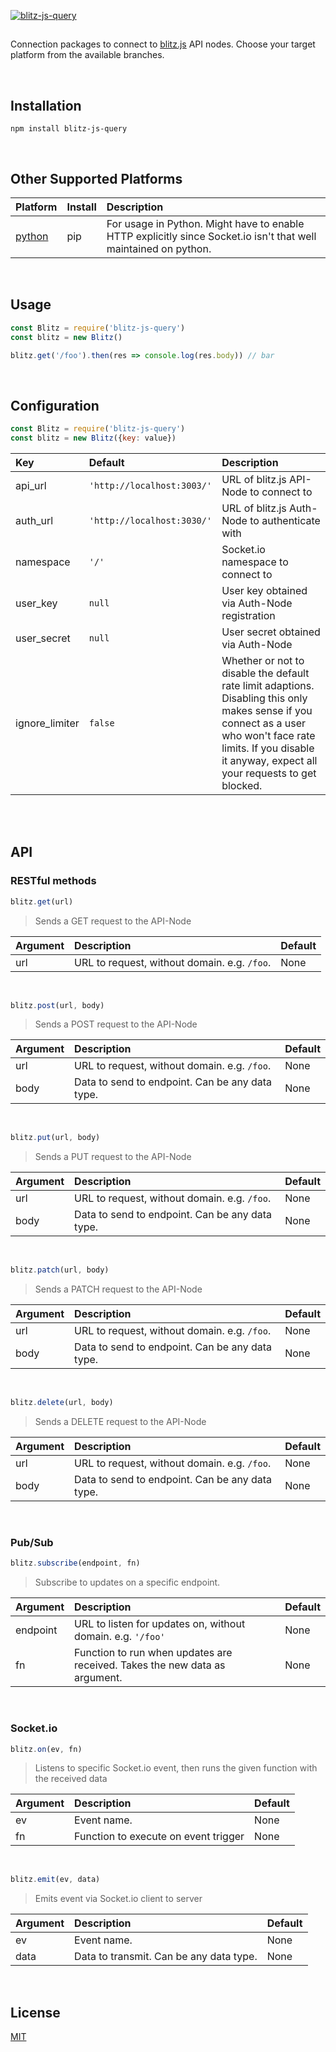 [![blitz-js-query](https://i.imgur.com/3vJgroj.png)](https://github.com/nexus-devs)

##

Connection packages to connect to <a href='https://github.com/nexus-devs/blitz-js-api'>blitz.js</a> API nodes. Choose your target platform from the available branches.

<br>


## Installation
`npm install blitz-js-query`

<br>

## Other Supported Platforms

| Platform           | Install        | Description   |
|:------------- |:------------- |:------------- |
| [python](https://github.com/nexus-devs/blitz-js-query/tree/python) | pip | For usage in Python. Might have to enable HTTP explicitly since Socket.io isn't that well maintained on python.

<br>

## Usage
```js
const Blitz = require('blitz-js-query')
const blitz = new Blitz()

blitz.get('/foo').then(res => console.log(res.body)) // bar
```

<br>

## Configuration
```javascript
const Blitz = require('blitz-js-query')
const blitz = new Blitz({key: value})
```

| Key           | Default         | Description   |
|:------------- |:------------- |:------------- |
| api_url | `'http://localhost:3003/'` | URL of blitz.js API-Node to connect to |
| auth_url | `'http://localhost:3030/'` | URL of blitz.js Auth-Node to authenticate with |
| namespace | `'/'` | Socket.io namespace to connect to |
| user_key | `null` | User key obtained via Auth-Node registration |
| user_secret | `null` | User secret obtained via Auth-Node |
| ignore_limiter | `false` | Whether or not to disable the default rate limit adaptions. Disabling this only makes sense if you connect as a user who won't face rate limits. If you disable it anyway, expect all your requests to get blocked. |

<br>
<br>

## API

### RESTful methods
```js
blitz.get(url)
```
>Sends a GET request to the API-Node

| Argument | Description | Default |
|:------------- |:------------- |:------------- |
| url | URL to request, without domain. e.g. `/foo`. | None |

<br>

```js
blitz.post(url, body)
```
>Sends a POST request to the API-Node

| Argument | Description | Default |
|:------------- |:------------- |:------------- |
| url | URL to request, without domain. e.g. `/foo`. | None |
| body | Data to send to endpoint. Can be any data type. | None |

<br>

```js
blitz.put(url, body)
```
>Sends a PUT request to the API-Node

| Argument | Description | Default |
|:------------- |:------------- |:------------- |
| url | URL to request, without domain. e.g. `/foo`. | None |
| body | Data to send to endpoint. Can be any data type. | None |

<br>

```js
blitz.patch(url, body)
```
>Sends a PATCH request to the API-Node

| Argument | Description | Default |
|:------------- |:------------- |:------------- |
| url | URL to request, without domain. e.g. `/foo`. | None |
| body | Data to send to endpoint. Can be any data type. | None |

<br>

```js
blitz.delete(url, body)
```
>Sends a DELETE request to the API-Node

| Argument | Description | Default |
|:------------- |:------------- |:------------- |
| url | URL to request, without domain. e.g. `/foo`. | None |
| body | Data to send to endpoint. Can be any data type. | None |

<br>

### Pub/Sub

```js
blitz.subscribe(endpoint, fn)
```
>Subscribe to updates on a specific endpoint.

| Argument | Description | Default |
|:------------- |:------------- |:------------- |
| endpoint | URL to listen for updates on, without domain. e.g. `'/foo'` | None |
| fn | Function to run when updates are received. Takes the new data as argument. | None |

<br>

### Socket.io

```js
blitz.on(ev, fn)
```
>Listens to specific Socket.io event, then runs the given function with the received data

| Argument | Description | Default |
|:------------- |:------------- |:------------- |
| ev | Event name. | None |
| fn | Function to execute on event trigger | None |

<br>

```js
blitz.emit(ev, data)
```
>Emits event via Socket.io client to server

| Argument | Description | Default |
|:------------- |:------------- |:------------- |
| ev | Event name. | None |
| data | Data to transmit. Can be any data type. | None |

<br>


## License
[MIT](https://github.com/nexus-devs/npm-blitz-query/blob/master/LICENSE.md)
